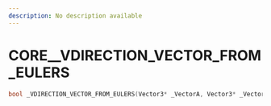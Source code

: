 ```yaml
---
description: No description available 
---
```


# CORE\__VDIRECTION_VECTOR_FROM_EULERS

```cpp
bool _VDIRECTION_VECTOR_FROM_EULERS(Vector3* _VectorA, Vector3* _VectorB, bool _Unk0, int _Unk1);
```